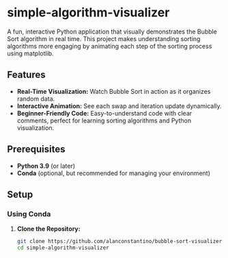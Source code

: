 # simple-algorithm-visualizer

A fun, interactive Python application that visually demonstrates the Bubble Sort algorithm in real time. This project makes understanding sorting algorithms more engaging by animating each step of the sorting process using matplotlib.

## Features

- **Real-Time Visualization:** Watch Bubble Sort in action as it organizes random data.
- **Interactive Animation:** See each swap and iteration update dynamically.
- **Beginner-Friendly Code:** Easy-to-understand code with clear comments, perfect for learning sorting algorithms and Python visualization.

## Prerequisites

- **Python 3.9** (or later)
- **Conda** (optional, but recommended for managing your environment)

## Setup

### Using Conda

1. **Clone the Repository:**

   ```bash
   git clone https://github.com/alanconstantino/bubble-sort-visualizer.git
   cd simple-algorithm-visualizer
